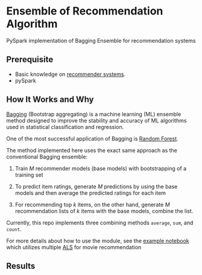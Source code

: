 # Ensemble of Recommendation Algorithm
PySpark implementation of Bagging Ensemble for recommendation systems


## Prerequisite
* Basic knowledge on [recommender systems](https://en.wikipedia.org/wiki/Recommender_system).
* pySpark


## How It Works and Why
[Bagging](https://en.wikipedia.org/wiki/Bootstrap_aggregating) (Bootstrap aggregating) is
a machine learning (ML) ensemble method designed to improve the stability and accuracy of
ML algorithms used in statistical classification and regression. 

One of the most successful application of Bagging is [Random Forest](https://en.wikipedia.org/wiki/Random_forest).

The method implemented here uses the exact same approach as the conventional Bagging ensemble:
1. Train *M* recommender models (base models) with bootstrapping of a training set

2. To predict item ratings, generate *M* predictions by using the base models and then average
the predicted ratings for each item

3. For recommending top *k* items, on the other hand, generate *M* recommendation lists of *k* items
with the base models, combine the list.

Currently, this repo implements three combining methods `average`, `sum`, and `count`.

For more details about how to use the module, see the [example notebook](./als_bagging_on_movielens.ipynb)
which utilizes multiple [ALS](https://spark.apache.org/docs/latest/api/python/pyspark.ml.html#module-pyspark.ml.recommendation)
for movie recommendation

## Results

